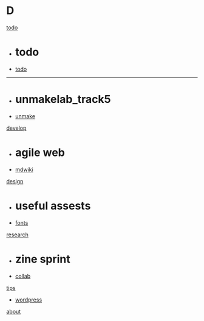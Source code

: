 # D

[todo]()

  * # todo
  * [todo](todo.md)
  - - - -
  * # unmakelab_track5
  * [unmake](unmakelab.md)

[develop]()

  * # agile web
  * [mdwiki](dev-agile_web-mdwiki.md)

[design](fonts.md)

  * # useful assests
  * [fonts](fonts.md)

[research]()

  * # zine sprint
  * [collab](zine-collab.md)

[tips]()

  * [wordpress](tips-wordpress.md)

[about](about.md)